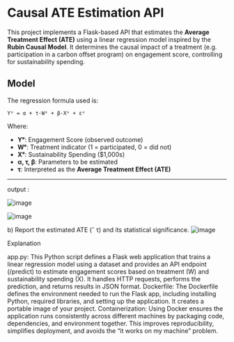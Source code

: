 
# Causal ATE Estimation API

This project implements a Flask-based API that estimates the **Average Treatment Effect (ATE)** using a linear regression model inspired by the **Rubin Causal Model**. It determines the causal impact of a treatment (e.g. participation in a carbon offset program) on engagement score, controlling for sustainability spending.

##  Model

The regression formula used is:

```
Yᵉ = α + τ·Wᵉ + β·Xᵉ + εᵉ
```

Where:
- **Yᵉ**: Engagement Score (observed outcome)
- **Wᵉ**: Treatment indicator (1 = participated, 0 = did not)
- **Xᵉ**: Sustainability Spending ($1,000s)
- **α, τ, β**: Parameters to be estimated
- **τ**: Interpreted as the **Average Treatment Effect (ATE)**

---

output : 

![image](https://github.com/user-attachments/assets/ece2b720-d853-4ce9-ab15-1c340e957f6c)

![image](https://github.com/user-attachments/assets/fbd2bc6d-6ddf-401b-a447-9040e591d574)

b) Report the estimated ATE (ˆ τ) and its statistical significance.
![image](https://github.com/user-attachments/assets/416c2c85-a745-4174-b760-9d02e1259a40)


Explanation

app.py: This Python script defines a Flask web application that trains a linear regression model using a dataset and provides an API endpoint (/predict) to estimate engagement scores based on treatment (W) and sustainability spending (X). It handles HTTP requests, performs the prediction, and returns results in JSON format.
Dockerfile: The Dockerfile defines the environment needed to run the Flask app, including installing Python, required libraries, and setting up the application. It creates a portable image of your project.
Containerization: Using Docker ensures the application runs consistently across different machines by packaging code, dependencies, and environment together. This improves reproducibility, simplifies deployment, and avoids the “it works on my machine” problem.




